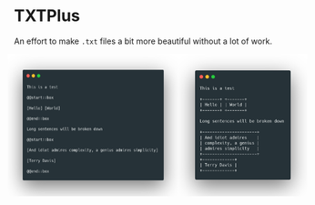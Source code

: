 # TXTPlus

An effort to make `.txt` files a bit more beautiful without a lot of work.

<div style="display: flex; justify-content: center;">
    <img src="media/source.png" alt="source" style="width: 300px; height: 250px; margin-right: 0px;">
    <img src="media/render.png" alt="render" style="width: 300px; height: 250px; margin-left: 0px;">
</div>
